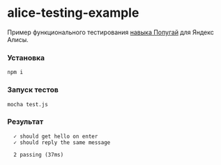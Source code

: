 # alice-testing-example

Пример функционального тестирования [навыка Попугай](https://github.com/yandex/alice-skills/tree/master/node.js/parrot/now) 
для Яндекс Алисы.

### Установка
```
npm i
```

### Запуск тестов
```
mocha test.js
```

### Результат
```
  ✓ should get hello on enter
  ✓ should reply the same message

  2 passing (37ms)
```

